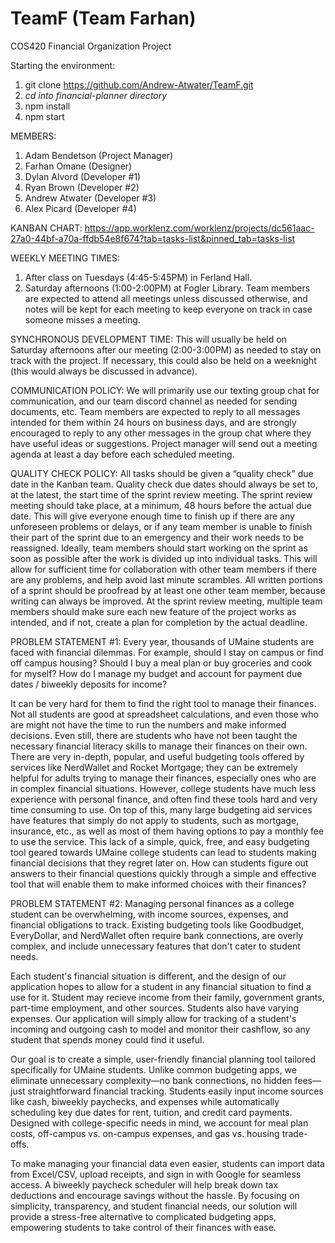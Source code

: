 # TeamF (Team Farhan)
COS420 Financial Organization Project

Starting the environment:
1) git clone https://github.com/Andrew-Atwater/TeamF.git
2) *cd into financial-planner directory*
3) npm install
4) npm start

MEMBERS:
1) Adam Bendetson (Project Manager)
2) Farhan Omane (Designer)
3) Dylan Alvord (Developer #1)
4) Ryan Brown (Developer #2)
5) Andrew Atwater (Developer #3)
6) Alex Picard (Developer #4)

KANBAN CHART:
https://app.worklenz.com/worklenz/projects/dc561aac-27a0-44bf-a70a-ffdb54e8f674?tab=tasks-list&pinned_tab=tasks-list

WEEKLY MEETING TIMES: 
1) After class on Tuesdays (4:45-5:45PM) in Ferland Hall.
2) Saturday afternoons (1:00-2:00PM) at Fogler Library.
Team members are expected to attend all meetings unless discussed otherwise, and notes will be kept for each meeting to keep everyone on track in case someone misses a meeting.

SYNCHRONOUS DEVELOPMENT TIME: This will usually be held on Saturday afternoons after our meeting (2:00-3:00PM) as needed to stay on track with the project. 
If necessary, this could also be held on a weeknight (this would always be discussed in advance). 

COMMUNICATION POLICY: 
We will primarily use our texting group chat for communication, and our team discord channel as needed for sending documents, etc.
Team members are expected to reply to all messages intended for them within 24 hours on business days, 
and are strongly encouraged to reply to any other messages in the group chat where they have useful ideas or suggestions. 
Project manager will send out a meeting agenda at least a day before each scheduled meeting. 

QUALITY CHECK POLICY:
All tasks should be given a “quality check” due date in the Kanban team. 
Quality check due dates should always be set to, at the latest, the start time of the sprint review meeting.
The sprint review meeting should take place, at a minimum, 48 hours before the actual due date. 
This will give everyone enough time to finish up if there are any unforeseen problems or delays, or if any team member is unable to finish their part of the sprint due to an emergency and their work needs to be reassigned. 
Ideally, team members should start working on the sprint as soon as possible after the work is divided up into individual tasks. This will allow for sufficient time for collaboration with other team members if there are any problems, and help avoid last minute scrambles. 
All written portions of a sprint should be proofread by at least one other team member, because writing can always be improved. 
At the sprint review meeting, multiple team members should make sure each new feature of the project works as intended, and if not, create a plan for completion by the actual deadline. 

PROBLEM STATEMENT #1:
Every year, thousands of UMaine students are faced with financial dilemmas. For example, should I stay on campus or find off campus housing? Should I buy a meal plan or buy groceries and cook for myself? How do I manage my budget and account for payment due dates / biweekly deposits for income? 

It can be very hard for them to find the right tool to manage their finances. Not all students are good at spreadsheet calculations, and even those who are might not have the time to run the numbers and make informed decisions. Even still, there are students who have not been taught the necessary financial literacy skills to manage their finances on their own. There are very in-depth, popular, and useful budgeting tools offered by services like NerdWallet and Rocket Mortgage; they can be extremely helpful for adults trying to manage their finances, especially ones who are in complex financial situations. However, college students have much less experience with personal finance, and often find these tools hard and very time consuming to use. On top of this, many large budgeting aid services have features that simply do not apply to students, such as mortgage, insurance, etc., as well as most of them having options to pay a monthly fee to use the service. This lack of a simple, quick, free, and easy budgeting tool geared towards UMaine college students can lead to students making financial decisions that they regret later on. How can students figure out answers to their financial questions quickly through a simple and effective tool that will enable them to make informed choices with their finances?


PROBLEM STATEMENT #2: 
Managing personal finances as a college student can be overwhelming, with income sources, expenses, and financial obligations to track. Existing budgeting tools like Goodbudget, EveryDollar, and NerdWallet often require bank connections, are overly complex, and include unnecessary features that don't cater to student needs. 

Each student's financial situation is different, and the design of our application hopes to allow for a student in any financial situation to find a use for it. Student may recieve income from their family, government grants, part-time employment, and other sources. Students also have varying expenses. Our application will simply allow for tracking of a student's incoming and outgoing cash to model and monitor their cashflow, so any student that spends money could find it useful.

Our goal is to create a simple, user-friendly financial planning tool tailored specifically for UMaine students. Unlike common budgeting apps, we eliminate unnecessary complexity—no bank connections, no hidden fees—just straightforward financial tracking. Students easily input income sources like cash, biweekly paychecks, and expenses while automatically scheduling key due dates for rent, tuition, and credit card payments. Designed with college-specific needs in mind, we account for meal plan costs, off-campus vs. on-campus expenses, and gas vs. housing trade-offs. 

To make managing your financial data even easier, students can import data from Excel/CSV, upload receipts, and sign in with Google for seamless access. A biweekly paycheck scheduler will help break down tax deductions and encourage savings without the hassle. By focusing on simplicity, transparency, and student financial needs, our solution will provide a stress-free alternative to complicated budgeting apps, empowering students to take control of their finances with ease.

